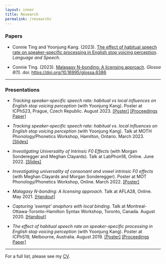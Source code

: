 ```yaml
---
layout: inner
title: Research
permalink: /research/
---
```


### Papers
  
- Connie Ting and Yoonjung Kang. (2023). [The effect of habitual speech rate on speaker-specific processing in English stop voicing perception](https://journals.sagepub.com/doi/10.1177/00238309231188078). _Language and Speech_.

- Connie Ting. (2023). [Malagasy N-bonding: A licensing approach](https://www.glossa-journal.org/article/id/6386/). _Glossa 8_(1). doi: https://doi.org/10.16995/glossa.6386

***

### Presentations  

- *Tracking speaker-specific speech rate: habitual vs local influences on English stop voicing perception* (with Yoonjung Kang). Poster at ICPhS23, Prague, Czech Republic. August 2023. [[Poster]](ICPhS23_Eng_SpeechRate.pdf) [[Proceedings Paper]](ICPhS23.pdf)

- *Tracking speaker-specific speech rate: habitual vs. local influences on English stop voicing perception* (with Yoonjung Kang). Talk at MOTH Phonology/Phonetics Workshop, Hamilton, Ontario. March 2023. [[Slides]]()

- *Investigating Universality of Intrinsic F0 Effects* (with Morgan Sonderegger and Meghan Clayards). Talk at LabPhon18, Online. June 2022. [[Slides]](LabPhon_IF0.pdf)

- *Investigating universality of consonant and vowel intrinsic F0 effects* (with Meghan Clayards and Morgan Sonderegger). Poster at MOT Phonology/Phonetics Workshop, Online. March 2022. [[Poster]](MOT_Universal_IF0.pdf)

- *Malagasy N-bonding: A licensing approach*. Talk at AFLA28, Online. May 2021.  [[Handout]](AFLA_handout.pdf)

- *Capturing 'exempt' anaphors with local binding*. Talk at Montreal-Ottawa-Toronto-Hamilton Syntax Workshop, Toronto, Canada. August 2020. [[Handout]](MOTH2020_handout.pdf)

- *The effect of habitual speech rate on speaker-specific processing in English stop voicing perception* (with Yoonjung Kang). Poster at ICPhS19, Melbourne, Australia. August 2019. [[Poster]](ICPhS19_poster.pdf) [[Proceedings Paper]](ICPhS19_VOT.pdf)

***

For a full list, please see my [CV](https://connieting.github.io/cv/).

